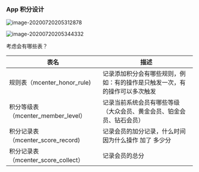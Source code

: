 ### App 积分设计

![image-20200720205312878](file:///Users/mac/atom.hu/self/code/atom-blog/.vuepress/public/image-20200720205312878.png?lastModify=1599239954)

![image-20200720205344332](file:///Users/mac/atom.hu/self/code/atom-blog/.vuepress/public/image-20200720205344332.png?lastModify=1599239954)

考虑会有哪些表？

| 表名                                | 描述                                                         |
| ----------------------------------- | ------------------------------------------------------------ |
| 规则表（mcenter_honor_rule)         | 记录添加积分会有哪些规则，例如：有的操作是只触发一次，有的操作可以多次触发 |
| 积分等级表（mcenter_member_level）  | 记录当前系统会员有哪些等级（大众会员、黄金会员、铂金会员、钻石会员） |
| 积分记录表（mcenter_score_record)   | 记录会员的加分记录，什么时间 因为什么操作 加了 多少分        |
| 积分记录表（mcenter_score_collect） | 记录会员的总分                                               |